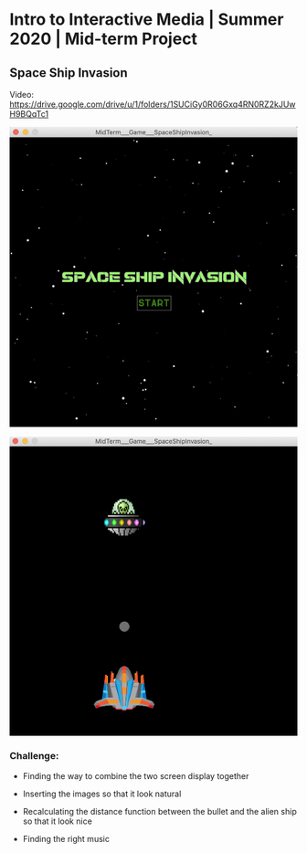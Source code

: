 # Intro to Interactive Media | Summer 2020 | Mid-term Project

## Space Ship Invasion 

Video: https://drive.google.com/drive/u/1/folders/1SUCiGy0R06Gxq4RN0RZ2kJUwH9BQqTc1

![](ScreenStart.png)

![](ScreenPlay.png)


### Challenge: 
- Finding the way to combine the two screen display together

- Inserting the images so that it look natural 

- Recalculating the distance function between the bullet and the alien ship so that it look nice 

- Finding the right music



